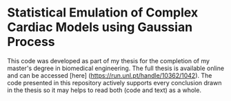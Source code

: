 # Statistical Emulation of Complex Cardiac Models using Gaussian Process

This code was developed as part of my thesis for the completion of my master's degree in biomedical engineering. The full thesis is available online and can be accessed [here] (https://run.unl.pt/handle/10362/1042). The code presented in this repository actively supports every conclusion drawn in the thesis so it may helps to read both (code and text) as a whole.
